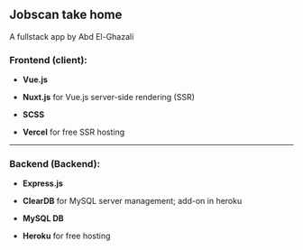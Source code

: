 ## Jobscan take home

A fullstack app by Abd El-Ghazali

### Frontend (client):

- **Vue.js**

- **Nuxt.js** for Vue.js server-side rendering (SSR)

- **SCSS**

- **Vercel** for free SSR hosting

---

### Backend (Backend):

- **Express.js**

- **ClearDB** for MySQL server management; add-on in heroku

- **MySQL DB**

- **Heroku** for free hosting
